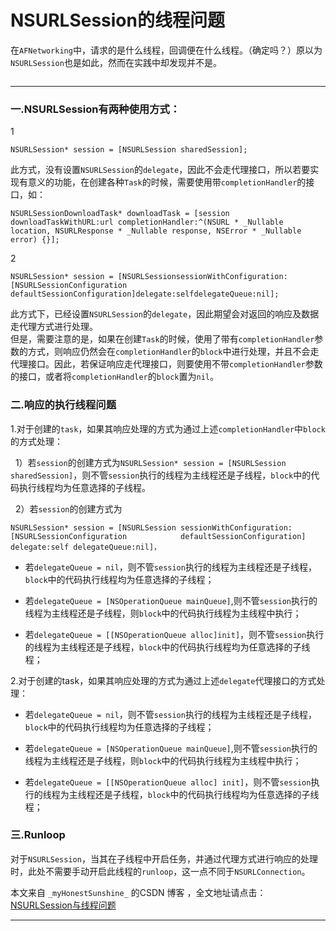 # NSURLSession的线程问题

在`AFNetworking`中，请求的是什么线程，回调便在什么线程。（确定吗？）原以为`NSURLSession`也是如此，然而在实践中却发现并不是。

```

```

--------
### 一.NSURLSession有两种使用方式：
1

```
NSURLSession* session = [NSURLSession sharedSession];
```

此方式，没有设置`NSURLSession`的`delegate`，因此不会走代理接口，所以若要实现有意义的功能，在创建各种`Task`的时候，需要使用带`completionHandler`的接口，如：

```
NSURLSessionDownloadTask* downloadTask = [session downloadTaskWithURL:url completionHandler:^(NSURL * _Nullable location, NSURLResponse * _Nullable response, NSError * _Nullable error) {}];
```


2

```
NSURLSession* session = [NSURLSessionsessionWithConfiguration:[NSURLSessionConfiguration            defaultSessionConfiguration]delegate:selfdelegateQueue:nil];
```

此方式下，已经设置`NSURLSession`的`delegate`，因此期望会对返回的响应及数据走代理方式进行处理。    
但是，需要注意的是，如果在创建`Task`的时候，使用了带有`completionHandler`参数的方式，则响应仍然会在`completionHandler`的`block`中进行处理，并且不会走代理接口。因此，若保证响应走代理接口，则要使用不带`completionHandler`参数的接口，或者将`completionHandler`的`block`置为`nil`。



### 二.响应的执行线程问题

1.对于创建的`task`，如果其响应处理的方式为通过上述`completionHandler`中`block`的方式处理：

  1）若`session`的创建方式为`NSURLSession* session = [NSURLSession sharedSession]`，则不管`session`执行的线程为主线程还是子线程，`block`中的代码执行线程均为任意选择的子线程。

  2）若`session`的创建方式为   

```
NSURLSession* session = [NSURLSession sessionWithConfiguration:[NSURLSessionConfiguration            defaultSessionConfiguration] delegate:self delegateQueue:nil]，
```

* 若`delegateQueue = nil`，则不管`session`执行的线程为主线程还是子线程，`block`中的代码执行线程均为任意选择的子线程；

* 若`delegateQueue = [NSOperationQueue mainQueue]`,则不管`session`执行的线程为主线程还是子线程，则`block`中的代码执行线程为主线程中执行；

* 若`delegateQueue = [[NSOperationQueue alloc]init]`，则不管`session`执行的线程为主线程还是子线程，`block`中的代码执行线程均为任意选择的子线程；


2.对于创建的task，如果其响应处理的方式为通过上述`delegate`代理接口的方式处理：     

* 若`delegateQueue = nil`，则不管`session`执行的线程为主线程还是子线程，`block`中的代码执行线程均为任意选择的子线程；

* 若`delegateQueue = [NSOperationQueue mainQueue]`,则不管`session`执行的线程为主线程还是子线程，则`block`中的代码执行线程为主线程中执行；

* 若`delegateQueue = [[NSOperationQueue alloc] init]`，则不管`session`执行的线程为主线程还是子线程，`block`中的代码执行线程均为任意选择的子线程；


### 三.Runloop
对于`NSURLSession`，当其在子线程中开启任务，并通过代理方式进行响应的处理时，此处不需要手动开启此线程的`runloop`，这一点不同于`NSURLConnection`。

本文来自 `_myHonestSunshine_` 的CSDN 博客 ，全文地址请点击：[NSURLSession与线程问题](https://blog.csdn.net/u012361288/article/details/54607551?utm_source=copy)

---------------------


